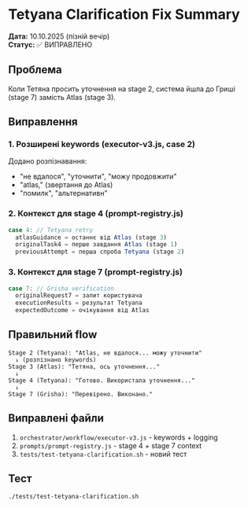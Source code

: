 # Tetyana Clarification Fix Summary

**Дата:** 10.10.2025 (пізній вечір)  
**Статус:** ✅ ВИПРАВЛЕНО

## Проблема
Коли Тетяна просить уточнення на stage 2, система йшла до Гриші (stage 7) замість Atlas (stage 3).

## Виправлення

### 1. Розширені keywords (executor-v3.js, case 2)
Додано розпізнавання:
- "не вдалося", "уточнити", "можу продовжити"
- "atlas," (звертання до Atlas)
- "помилк", "альтернативн"

### 2. Контекст для stage 4 (prompt-registry.js)
```javascript
case 4: // Tetyana retry
  atlasGuidance = останнє від Atlas (stage 3)
  originalTask4 = перше завдання Atlas (stage 1)
  previousAttempt = перша спроба Tetyana (stage 2)
```

### 3. Контекст для stage 7 (prompt-registry.js)
```javascript
case 7: // Grisha verification
  originalRequest7 = запит користувача
  executionResults = результат Tetyana
  expectedOutcome = очікування від Atlas
```

## Правильний flow
```
Stage 2 (Tetyana): "Atlas, не вдалося... можу уточнити"
  ↓ (розпізнано keywords)
Stage 3 (Atlas): "Тетяна, ось уточнення..."
  ↓
Stage 4 (Tetyana): "Готово. Використала уточнення..."
  ↓
Stage 7 (Grisha): "Перевірено. Виконано."
```

## Виправлені файли
1. `orchestrator/workflow/executor-v3.js` - keywords + logging
2. `prompts/prompt-registry.js` - stage 4 + stage 7 context
3. `tests/test-tetyana-clarification.sh` - новий тест

## Тест
```bash
./tests/test-tetyana-clarification.sh
```
